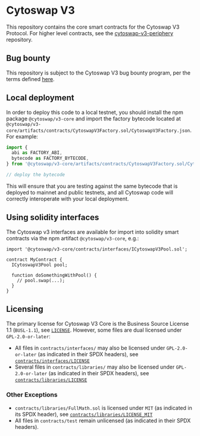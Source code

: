 # Cytoswap V3

This repository contains the core smart contracts for the Cytoswap V3 Protocol.
For higher level contracts, see the [cytoswap-v3-periphery](https://gitlab.snapresearch.io/swapnity/cytoswap-v3-periphery)
repository.

## Bug bounty

This repository is subject to the Cytoswap V3 bug bounty program, per the terms defined [here](./bug-bounty.md).

## Local deployment

In order to deploy this code to a local testnet, you should install the npm package
`@cytoswap/v3-core`
and import the factory bytecode located at
`@cytoswap/v3-core/artifacts/contracts/CytoswapV3Factory.sol/CytoswapV3Factory.json`.
For example:

```typescript
import {
  abi as FACTORY_ABI,
  bytecode as FACTORY_BYTECODE,
} from '@cytoswap/v3-core/artifacts/contracts/CytoswapV3Factory.sol/CytoswapV3Factory.json'

// deploy the bytecode
```

This will ensure that you are testing against the same bytecode that is deployed to
mainnet and public testnets, and all Cytoswap code will correctly interoperate with
your local deployment.

## Using solidity interfaces

The Cytoswap v3 interfaces are available for import into solidity smart contracts
via the npm artifact `@cytoswap/v3-core`, e.g.:

```solidity
import '@cytoswap/v3-core/contracts/interfaces/ICytoswapV3Pool.sol';

contract MyContract {
  ICytoswapV3Pool pool;

  function doSomethingWithPool() {
    // pool.swap(...);
  }
}

```

## Licensing

The primary license for Cytoswap V3 Core is the Business Source License 1.1 (`BUSL-1.1`), see [`LICENSE`](./LICENSE). However, some files are dual licensed under `GPL-2.0-or-later`:

- All files in `contracts/interfaces/` may also be licensed under `GPL-2.0-or-later` (as indicated in their SPDX headers), see [`contracts/interfaces/LICENSE`](./contracts/interfaces/LICENSE)
- Several files in `contracts/libraries/` may also be licensed under `GPL-2.0-or-later` (as indicated in their SPDX headers), see [`contracts/libraries/LICENSE`](contracts/libraries/LICENSE)

### Other Exceptions

- `contracts/libraries/FullMath.sol` is licensed under `MIT` (as indicated in its SPDX header), see [`contracts/libraries/LICENSE_MIT`](contracts/libraries/LICENSE_MIT)
- All files in `contracts/test` remain unlicensed (as indicated in their SPDX headers).
